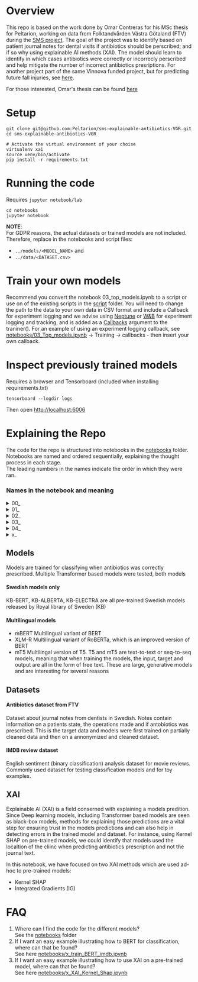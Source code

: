 
# Overview
This repo is based on the work done by Omar Contreras for his MSc thesis for Peltarion, working on data from Folktandvården Västra Götaland (FTV) during the [SMS project](https://www.ai.se/en/events/pioneering-natural-language-processing-nlp-swedish-healthcare). The goal of the project was to identify based on patient journal notes for dental visits if antibiotics should be perscribed; and if so why using explainable AI methods (XAI). The model should learn to identify in which cases antibiotics were correctly or incorrecly perscribed and help mitigate the number of incorrect antibiotics presriptions. For another project part of the same Vinnova funded project, but for predicting future fall injuries, see [here](https://github.com/Peltarion/sms-fall-injury-prediction-RH).    

For those interested, Omar's thesis can be found [here](https://www.diva-portal.org/smash/get/diva2:1605539/FULLTEXT01.pdf)  

# Setup   
```shell
git clone git@github.com:Peltarion/sms-explainable-antibiotics-VGR.git
cd sms-explainable-antibiotics-VGR
```
```shell
# Activate the virtual environment of your choise
virtualenv xai
source venv/bin/activate
pip install -r requirements.txt
```

# Running the code
Requires `jupyter notebook/lab`
```shell
cd notebooks
jupyter notebook
```
   
**NOTE**:    
For GDPR reasons, the actual datasets or trained models are not included.    
Therefore, replace in the notebooks and script files:   
- `../models/<MODEL_NAME>`  and
- `../data/<DATASET.csv>`  


# Train your own models
Recommend you convert the notebook 03_top_models.ipynb to a script or use on of the existing scripts in the [script](./scripts) folder. You will need to change the path to the data to your own data in CSV format and include a Callback for experiment logging and we advise using [Neptune](https://neptune.ai/) or [W&B](https://wandb.ai/site) for experiment logging and tracking, and is added as a [Callbacks](https://huggingface.co/transformers/main_classes/callback.html) argument to the traniner(). For an example of using an experiment logging callback, see [notebooks/03_Top_models.ipynb](./notebooks/03_Top_models.ipynb) -> Training -> callbacks - then insert your own callback.

# Inspect previously trained models 
Requires a browser and Tensorboard (included when installing requirements.txt)  
```shell
tensorboard --logdir logs
```
Then open [http://localhost:6006](http://localhost:6006)   


# Explaining the Repo
The code for the repo is structured into notebooks in the [notebooks](./notebooks) folder.  
Notebooks are named and ordered sequentially, explaining the thought process in each stage.   
The leading numbers in the names indicate the order in which they were ran.  

### Names in the notebook and meaning

<details>
<summary>00_ </summary>
Cleaning the original dataset (Excel file) and store into csv files.  
Also a notebook for identifying named entities (NER), some of which were used to clean the dataset further and annonymize the data.   
</details>
  
<details>
<summary>01_ </summary>  
First initial model trained on the uncleaned dataset  
</details>

<details>
<summary>02_ </summary> 
Notebooks for training the different [Models](#Models) on the cleaned dataset   
</details>

<details>
<summary>03_ </summary> 
Similar to `01` and `02`, but gives an overall best setting for training the models to this problem
</details>

<details>
<summary>04_ </summary>  
Explainable AI (XAI) notebooks using either Integrated Gradients (IG) or Kernel SHAP on different datasets:

  - IMDB (toy classification dataset for testing)
  - Antibiotics (FTV target dataset)
</details>


<details>
<summary>x_ </summary>
General and simplified notebooks for showcasing some of the things described in the other notebooks

  - Toy example for training a [BERT model](./notebooks/x_train_BERT_imdb.ipynb) 
  - Toy example for explaining a pre-trained model using [Kernel SHAP](./notebooks/x_XAI_Kernel_Shap.ipynb)
</details>

## Models
Models are trained for classifying when antibiotics was correctly prescribed.
Multiple Transformer based models were tested, both models 

#### Swedish models only
KB-BERT, KB-ALBERTA, KB-ELECTRA are all pre-trained Swedish models released by Royal library of Sweden (KB)  

#### Multilingual models 
- mBERT
Multilingual variant of BERT
- XLM-R
Multilingual variant of RoBERTa, which is an improved version of BERT
- mT5
Multilingal version of T5. T5 and mT5 are text-to-text or seq-to-seq models, meaning that when training the models, the input, target and output are all in the form of free text. These are large, generative models and are interesting for several reasons

## Datasets

#### Antibiotics dataset from FTV
Dataset about journal notes from dentists in Swedish. Notes contain information on a patients state, the operations made and if antobiotics was prescribed. This is the target data and models were first trained on partially cleaned data and then on a annonymized and cleaned dataset.

#### IMDB review dataset
English sentiment (binary classification) analysis dataset for movie reviews.  
Commonly used dataset for testing classification models and for toy examples.

## XAI
Explainable AI (XAI) is a field conserned with explaining a models predition.
Since Deep learning models, including Transformer based models are seen as black-box models, methods for explaining those predictions are a vital step for ensuring trust in the models predictions and can also help in detecting errors in the trained model and dataset. For instance, using Kernel SHAP on pre-trained models, we could identify that models used the localtion of the cliinc when predicting antibiotics prescription and not the journal text.  

In this notebook, we have focused on two XAI methods which are used ad-hoc to pre-trained models:
- Kernel SHAP
- Integrated Gradients (IG) 



# FAQ

1. Where can I find the code for the different models?  
   See the [notebooks](./notebooks) folder
2. If I want an easy example illustrating how to BERT for classification, where can that be found?   
   See here [notebooks/x_train_BERT_imdb.ipynb](./notebooks/x_train_BERT_imdb.ipynb)   
3. If I want an easy example illustrating how to use XAI on a pre-trained model, where can that be found?   
   See here [notebooks/x_XAI_Kernel_Shap.ipynb](./notebooks/x_XAI_Kernel_Shap.ipynb)   

